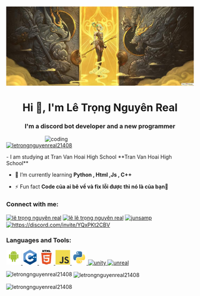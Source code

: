 ![logo](https://github.com/letrongnguyenreal21408/LeTrong-NguyenReal/blob/main/Github%20Banner.png)
<h1 align="center">Hi 👋, I'm Lê Trọng Nguyên Real</h1>
<h3 align="center">I'm a discord bot developer and a new programmer</h3>
<img align="right" alt="coding" width="400" src="https://upload.wikimedia.org/wikipedia/commons/6/6f/Programming123najra.gif"
<p align="left"> <a href="https://github.com/ryo-ma/github-profile-trophy"><img src="https://github-profile-trophy.vercel.app/?username=letrongnguyenreal21408" alt="letrongnguyenreal21408" /></a> </p>
- I am studying at Tran Van Hoai High School **Tran Van Hoai High School**

- 🌱 I’m currently learning **Python , Html ,Js , C++**

- ⚡ Fun fact **Code của ai bê về và fix lỗi được thì nó là của bạn🤯**

<h3 align="left">Connect with me:</h3>
<p align="left">
<a href="https://fb.com/lê trọng nguyên real" target="blank"><img align="center" src="https://raw.githubusercontent.com/rahuldkjain/github-profile-readme-generator/master/src/images/icons/Social/facebook.svg" alt="lê trọng nguyên real" height="30" width="40" /></a>
<a href="https://instagram.com/lê lê trọng nguyên real" target="blank"><img align="center" src="https://raw.githubusercontent.com/rahuldkjain/github-profile-readme-generator/master/src/images/icons/Social/instagram.svg" alt="lê lê trọng nguyên real" height="30" width="40" /></a>
<a href="https://www.youtube.com/c/junsamp" target="blank"><img align="center" src="https://raw.githubusercontent.com/rahuldkjain/github-profile-readme-generator/master/src/images/icons/Social/youtube.svg" alt="junsamp" height="30" width="40" /></a>
<a href="https://discord.gg/https://discord.com/invite/YQxPKt2CBV" target="blank"><img align="center" src="https://raw.githubusercontent.com/rahuldkjain/github-profile-readme-generator/master/src/images/icons/Social/discord.svg" alt="https://discord.com/invite/YQxPKt2CBV" height="30" width="40" /></a>
</p>

<h3 align="left">Languages and Tools:</h3>
<p align="left"> <a href="https://developer.android.com" target="_blank" rel="noreferrer"> <img src="https://raw.githubusercontent.com/devicons/devicon/master/icons/android/android-original-wordmark.svg" alt="android" width="40" height="40"/> </a> <a href="https://www.w3schools.com/cpp/" target="_blank" rel="noreferrer"> <img src="https://raw.githubusercontent.com/devicons/devicon/master/icons/cplusplus/cplusplus-original.svg" alt="cplusplus" width="40" height="40"/> </a> <a href="https://www.w3.org/html/" target="_blank" rel="noreferrer"> <img src="https://raw.githubusercontent.com/devicons/devicon/master/icons/html5/html5-original-wordmark.svg" alt="html5" width="40" height="40"/> </a> <a href="https://developer.mozilla.org/en-US/docs/Web/JavaScript" target="_blank" rel="noreferrer"> <img src="https://raw.githubusercontent.com/devicons/devicon/master/icons/javascript/javascript-original.svg" alt="javascript" width="40" height="40"/> </a> <a href="https://www.python.org" target="_blank" rel="noreferrer"> <img src="https://raw.githubusercontent.com/devicons/devicon/master/icons/python/python-original.svg" alt="python" width="40" height="40"/> </a> <a href="https://unity.com/" target="_blank" rel="noreferrer"> <img src="https://www.vectorlogo.zone/logos/unity3d/unity3d-icon.svg" alt="unity" width="40" height="40"/> </a> <a href="https://unrealengine.com/" target="_blank" rel="noreferrer"> <img src="https://raw.githubusercontent.com/kenangundogan/fontisto/036b7eca71aab1bef8e6a0518f7329f13ed62f6b/icons/svg/brand/unreal-engine.svg" alt="unreal" width="40" height="40"/> </a> </p>

<p><img align="left" src="https://github-readme-stats.vercel.app/api/top-langs?username=letrongnguyenreal21408&show_icons=true&locale=en&layout=compact" alt="letrongnguyenreal21408" /></p>

<p>&nbsp;<img align="center" src="https://github-readme-stats.vercel.app/api?username=letrongnguyenreal21408&show_icons=true&locale=en" alt="letrongnguyenreal21408" /></p>

<p><img align="center" src="https://github-readme-streak-stats.herokuapp.com/?user=letrongnguyenreal21408&" alt="letrongnguyenreal21408" /></p>
